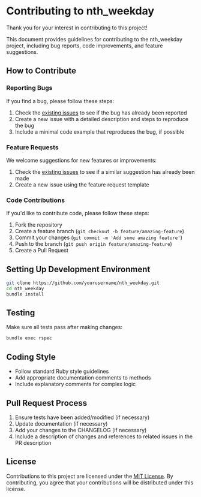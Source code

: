# Contributing to nth_weekday

Thank you for your interest in contributing to this project!

This document provides guidelines for contributing to the nth_weekday project, including bug reports, code improvements, and feature suggestions.

## How to Contribute

### Reporting Bugs

If you find a bug, please follow these steps:

1. Check the [existing issues](https://github.com/yusukehigasa/nth_weekday/issues) to see if the bug has already been reported
2. Create a new issue with a detailed description and steps to reproduce the bug
3. Include a minimal code example that reproduces the bug, if possible

### Feature Requests

We welcome suggestions for new features or improvements:

1. Check the [existing issues](https://github.com/yusukehigasa/nth_weekday/issues) to see if a similar suggestion has already been made
2. Create a new issue using the feature request template

### Code Contributions

If you'd like to contribute code, please follow these steps:

1. Fork the repository
2. Create a feature branch (`git checkout -b feature/amazing-feature`)
3. Commit your changes (`git commit -m 'Add some amazing feature'`)
4. Push to the branch (`git push origin feature/amazing-feature`)
5. Create a Pull Request

## Setting Up Development Environment

```bash
git clone https://github.com/yourusername/nth_weekday.git
cd nth_weekday
bundle install
```

## Testing

Make sure all tests pass after making changes:

```bash
bundle exec rspec
```

## Coding Style

- Follow standard Ruby style guidelines
- Add appropriate documentation comments to methods
- Include explanatory comments for complex logic

## Pull Request Process

1. Ensure tests have been added/modified (if necessary)
2. Update documentation (if necessary)
3. Add your changes to the CHANGELOG (if necessary)
4. Include a description of changes and references to related issues in the PR description

## License

Contributions to this project are licensed under the [MIT License](LICENSE). By contributing, you agree that your contributions will be distributed under this license.
